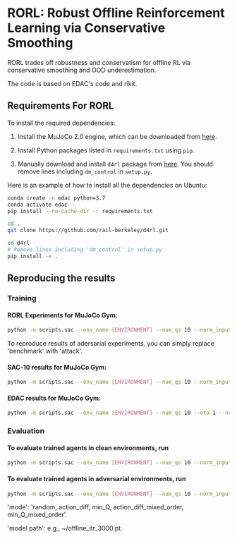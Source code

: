 # RORL: Robust Offline Reinforcement Learning via Conservative Smoothing

RORL trades off robustness and conservatism for offline RL via conservative smoothing and OOD underestimation.

The code is based on EDAC's code and rlkit.
## Requirements For RORL

To install the required dependencies:

1. Install the MuJoCo 2.0 engine, which can be downloaded from [here](https://mujoco.org/download).

2. Install Python packages listed in `requirements.txt` using `pip`. 

3. Manually download and install `d4rl` package from [here](https://github.com/rail-berkeley/d4rl). You should remove lines including `dm_control` in `setup.py`.

Here is an example of how to install all the dependencies on Ubuntu:
  
```bash
conda create -n edac python=3.7
conda activate edac
pip install --no-cache-dir -r requirements.txt

cd .
git clone https://github.com/rail-berkeley/d4rl.git

cd d4rl
# Remove lines including 'dm_control' in setup.py
pip install -e .
```

## Reproducing the results

### Training 
#### RORL Experiments for MuJoCo Gym:

```bash
python -m scripts.sac --env_name [ENVIRONMENT] --num_qs 10 --norm_input --load_config_type 'benchmark'
```
To reproduce results of adersarial experiments, you can simply replace 'benchmark' with 'attack'.

#### SAC-10 results for MuJoCo Gym:

```bash
python -m scripts.sac --env_name [ENVIRONMENT] --num_qs 10 --norm_input
```

#### EDAC results for MuJoCo Gym:

```bash
python -m scripts.sac --env_name [ENVIRONMENT] --num_qs 10 --eta 1 --norm_input
```

### Evaluation
#### To evaluate trained agents in clean environments, run
```bash
python -m scripts.sac --env_name [ENVIRONMENT] --num_qs 10 --norm_input --eval_no_training
```

#### To evaluate trained agents in adversarial environments, run
```bash
python -m scripts.sac --env_name [ENVIRONMENT] --num_qs 10 --norm_input --eval_no_training --load_path [model path] --eval_attack  --eval_attack_mode [mode]    --eval_attack_eps [epsilon] 
```
'mode': 'random, action_diff, min_Q, action_diff_mixed_order, min_Q_mixed_order'.

'model path':  e.g., ~/offline_itr_3000.pt.
